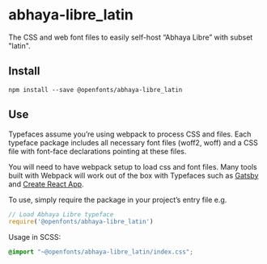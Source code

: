 
# abhaya-libre_latin

The CSS and web font files to easily self-host “Abhaya Libre” with subset "latin".

## Install

`npm install --save @openfonts/abhaya-libre_latin`

## Use

Typefaces assume you’re using webpack to process CSS and files. Each typeface
package includes all necessary font files (woff2, woff) and a CSS file with
font-face declarations pointing at these files.

You will need to have webpack setup to load css and font files. Many tools built
with Webpack will work out of the box with Typefaces such as [Gatsby](https://github.com/gatsbyjs/gatsby)
and [Create React App](https://github.com/facebookincubator/create-react-app).

To use, simply require the package in your project’s entry file e.g.

```javascript
// Load Abhaya Libre typeface
require('@openfonts/abhaya-libre_latin')
```

Usage in SCSS:
```scss
@import "~@openfonts/abhaya-libre_latin/index.css";
```
